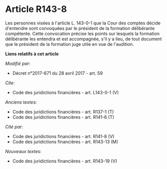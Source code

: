# Article R143-8

Les personnes visées à l'article L. 143-0-1 que la Cour des comptes décide d'entendre sont convoquées par le président de la
formation délibérante compétente. Cette convocation précise les points sur lesquels la formation délibérante les entendra et
est accompagnée, s'il y a lieu, de tout document que le président de la formation juge utile en vue de l'audition.

**Liens relatifs à cet article**

_Modifié par_:

  - Décret n°2017-671 du 28 avril 2017 - art. 59

_Cite_:

  - Code des juridictions financières - art. L143-0-1 (V)

_Anciens textes_:

  - Code des juridictions financières - art. R137-1 (T)
  - Code des juridictions financières - art. R141-6 (T)

_Cité par_:

  - Code des juridictions financières - art. R141-8 (V)
  - Code des juridictions financières - art. R143-13 (M)

_Nouveaux textes_:

  - Code des juridictions financières - art. R143-19 (V)
